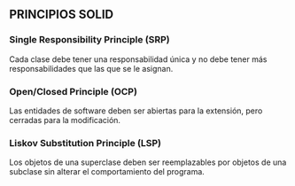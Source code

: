 ## PRINCIPIOS SOLID

### Single Responsibility Principle (SRP)

Cada clase debe tener una responsabilidad única y no debe tener más responsabilidades que las que se le asignan.

### Open/Closed Principle (OCP)

Las entidades de software deben ser abiertas para la extensión, pero cerradas para la modificación.

### Liskov Substitution Principle (LSP)

Los objetos de una superclase deben ser reemplazables por objetos de una subclase sin alterar el comportamiento del programa.

